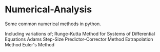 # Numerical-Analysis
Some common numerical methods in python.

Including variations of;
Runge-Kutta Method for Systems of Differential Equations
Adams Step-Size Predictor-Corrector Method
Extrapolation Method
Euler's Method
